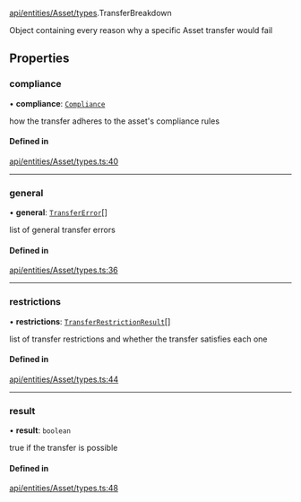 [api/entities/Asset/types](../../../../../Modules/API/Entities/Asset/Types.md).TransferBreakdown

Object containing every reason why a specific Asset transfer would fail

## Properties

### compliance

• **compliance**: [`Compliance`](../../../../Types/Compliance.md)

how the transfer adheres to the asset's compliance rules

#### Defined in

[api/entities/Asset/types.ts:40](https://github.com/PolymeshAssociation/polymesh-sdk/blob/15be87e8/src/api/entities/Asset/types.ts#L40)

___

### general

• **general**: [`TransferError`](../../../../../Enums/Types/TransferError.md)[]

list of general transfer errors

#### Defined in

[api/entities/Asset/types.ts:36](https://github.com/PolymeshAssociation/polymesh-sdk/blob/15be87e8/src/api/entities/Asset/types.ts#L36)

___

### restrictions

• **restrictions**: [`TransferRestrictionResult`](TransferRestrictionResult.md)[]

list of transfer restrictions and whether the transfer satisfies each one

#### Defined in

[api/entities/Asset/types.ts:44](https://github.com/PolymeshAssociation/polymesh-sdk/blob/15be87e8/src/api/entities/Asset/types.ts#L44)

___

### result

• **result**: `boolean`

true if the transfer is possible

#### Defined in

[api/entities/Asset/types.ts:48](https://github.com/PolymeshAssociation/polymesh-sdk/blob/15be87e8/src/api/entities/Asset/types.ts#L48)
